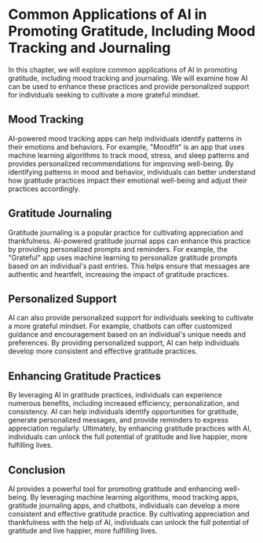 Common Applications of AI in Promoting Gratitude, Including Mood Tracking and Journaling
=======================================================================================================================================================

In this chapter, we will explore common applications of AI in promoting gratitude, including mood tracking and journaling. We will examine how AI can be used to enhance these practices and provide personalized support for individuals seeking to cultivate a more grateful mindset.

Mood Tracking
-------------

AI-powered mood tracking apps can help individuals identify patterns in their emotions and behaviors. For example, "Moodfit" is an app that uses machine learning algorithms to track mood, stress, and sleep patterns and provides personalized recommendations for improving well-being. By identifying patterns in mood and behavior, individuals can better understand how gratitude practices impact their emotional well-being and adjust their practices accordingly.

Gratitude Journaling
--------------------

Gratitude journaling is a popular practice for cultivating appreciation and thankfulness. AI-powered gratitude journal apps can enhance this practice by providing personalized prompts and reminders. For example, the "Grateful" app uses machine learning to personalize gratitude prompts based on an individual's past entries. This helps ensure that messages are authentic and heartfelt, increasing the impact of gratitude practices.

Personalized Support
--------------------

AI can also provide personalized support for individuals seeking to cultivate a more grateful mindset. For example, chatbots can offer customized guidance and encouragement based on an individual's unique needs and preferences. By providing personalized support, AI can help individuals develop more consistent and effective gratitude practices.

Enhancing Gratitude Practices
-----------------------------

By leveraging AI in gratitude practices, individuals can experience numerous benefits, including increased efficiency, personalization, and consistency. AI can help individuals identify opportunities for gratitude, generate personalized messages, and provide reminders to express appreciation regularly. Ultimately, by enhancing gratitude practices with AI, individuals can unlock the full potential of gratitude and live happier, more fulfilling lives.

Conclusion
----------

AI provides a powerful tool for promoting gratitude and enhancing well-being. By leveraging machine learning algorithms, mood tracking apps, gratitude journaling apps, and chatbots, individuals can develop a more consistent and effective gratitude practice. By cultivating appreciation and thankfulness with the help of AI, individuals can unlock the full potential of gratitude and live happier, more fulfilling lives.
